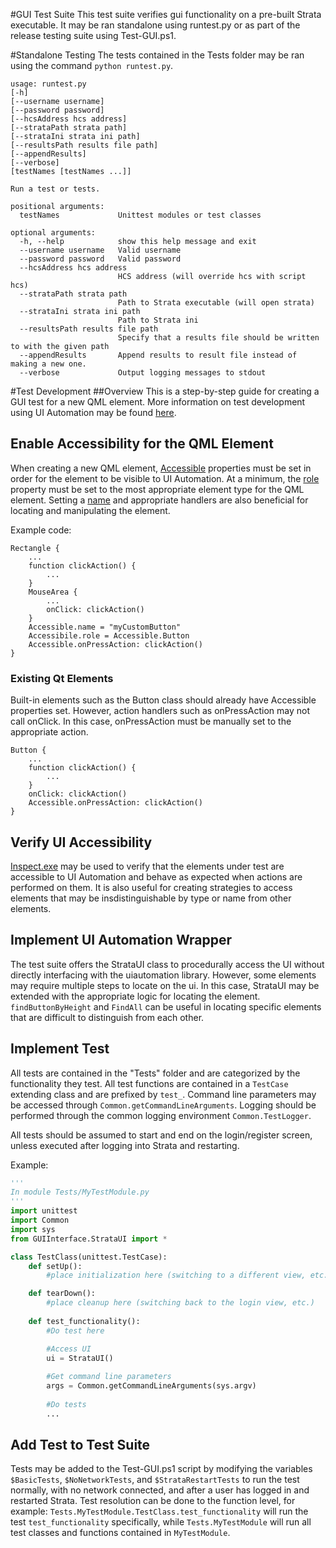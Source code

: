 #GUI Test Suite
This test suite verifies gui functionality on a pre-built Strata executable. It may be ran standalone using runtest.py or as part of the release testing suite using Test-GUI.ps1.

#Standalone Testing
The tests contained in the Tests folder may be ran using the command `python runtest.py`. 
```
usage: runtest.py 
[-h] 
[--username username] 
[--password password] 
[--hcsAddress hcs address] 
[--strataPath strata path] 
[--strataIni strata ini path] 
[--resultsPath results file path] 
[--appendResults] 
[--verbose] 
[testNames [testNames ...]]

Run a test or tests.

positional arguments:
  testNames             Unittest modules or test classes

optional arguments:
  -h, --help            show this help message and exit
  --username username   Valid username
  --password password   Valid password
  --hcsAddress hcs address
                        HCS address (will override hcs with script hcs)
  --strataPath strata path
                        Path to Strata executable (will open strata)
  --strataIni strata ini path
                        Path to Strata ini
  --resultsPath results file path
                        Specify that a results file should be written to with the given path
  --appendResults       Append results to result file instead of making a new one.
  --verbose             Output logging messages to stdout

```   


#Test Development
##Overview
This is a step-by-step guide for creating a GUI test for a new QML element. More information on test development using UI Automation may be found [here](https://ons-sec.atlassian.net/wiki/spaces/SPYG/pages/1173749769/Automated+GUI+Testing+Using+Windows+UI+Automation+Framework).

## Enable Accessibility for the QML Element

 When creating a new QML element, [Accessible](https://doc.qt.io/qt-5/qml-qtquick-accessible.html) properties must be set in order for the element to be visible to UI Automation. At a minimum, the [role](https://doc.qt.io/qt-5/qml-qtquick-accessible.html#role-prop) property must be set to the most appropriate element type for the QML element. Setting a [name](https://doc.qt.io/qt-5/qml-qtquick-accessible.html#name-prop) and appropriate handlers are also beneficial for locating and manipulating the element. 

Example code: 
```
Rectangle {
    ...
    function clickAction() {
        ...
    }
    MouseArea {
        ...
        onClick: clickAction()
    }
    Accessible.name = "myCustomButton"
    Accessibile.role = Accessible.Button
    Accessible.onPressAction: clickAction()
}
```
### Existing Qt Elements

Built-in elements such as the Button class should already have Accessible properties set. However, action handlers such as onPressAction may not call onClick. In this case, onPressAction must be manually set to the appropriate action.
```
Button {
    ...
    function clickAction() {
        ...
    }
    onClick: clickAction()
    Accessible.onPressAction: clickAction()
}
```
## Verify UI Accessibility
[Inspect.exe](https://docs.microsoft.com/en-us/windows/win32/winauto/inspect-objects)  may be used to verify that the elements under test are accessible to UI Automation and behave as expected when actions are performed on them. It is also useful for creating strategies to access elements that may be insdistinguishable by type or name from other elements.

## Implement UI Automation Wrapper
The test suite offers the StrataUI class to procedurally access the UI without directly interfacing with the uiautomation library. However, some elements may require multiple steps to locate on the ui. In this case, StrataUI may be extended with the appropriate logic for locating the element. `findButtonByHeight` and `FindAll` can be useful in locating specific elements that are difficult to distinguish from each other.

## Implement Test
All tests are contained in the "Tests" folder and are categorized by the functionality they test. All test functions are contained in a `TestCase` extending class and are prefixed by `test_`. Command line parameters may be accessed through `Common.getCommandLineArguments`. Logging should be performed through the common logging environment `Common.TestLogger`. 

All tests should be assumed to start and end on the login/register screen, unless executed after logging into Strata and restarting.


Example:
```python
'''
In module Tests/MyTestModule.py
'''
import unittest
import Common
import sys
from GUIInterface.StrataUI import *

class TestClass(unittest.TestCase):
    def setUp():
        #place initialization here (switching to a different view, etc.)

    def tearDown():
        #place cleanup here (switching back to the login view, etc.)
    
    def test_functionality():
        #Do test here

        #Access UI
        ui = StrataUI()
    
        #Get command line parameters
        args = Common.getCommandLineArguments(sys.argv)
        
        #Do tests
        ...

```

## Add Test to Test Suite
Tests may be added to the Test-GUI.ps1 script by modifying the variables `$BasicTests`, `$NoNetworkTests`, and `$StrataRestartTests` to run the test normally, with no network connected, and after a user has logged in and restarted Strata. Test resolution can be done to the function level, for example: `Tests.MyTestModule.TestClass.test_functionality` will run the test `test_functionality` specifically, while `Tests.MyTestModule` will run all test classes and functions contained in `MyTestModule`.

